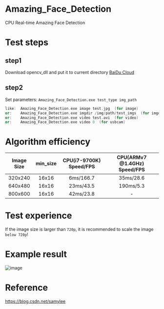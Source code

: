 # Amazing_Face_Detection
CPU Real-time Amazing Face Detection
# Test steps
## step1
Download opencv_dll and put it to current directory [BaiDu Cloud](https://pan.baidu.com/s/14VIsF6PD6ktU7ctUh301wA)
## step2
Set parameters:
`Amazing_Face_Detection.exe test_type img_path`
```cpp
like:  Amazing_Face_Detection.exe image test.jpg  (for image)
or:    Amazing_Face_Detection.exe imgdir /img/path/test_imgs  (for imgdir)
or:    Amazing_Face_Detection.exe video test.avi  (for video)
or:    Amazing_Face_Detection.exe video 0  (for usbcam)
```
# Algorithm efficiency
| Image Size | min_size | CPU(i7-9700K) Speed/FPS | CPU(ARMv7 @1.4GHz) Speed/FPS |
|:------:|:------:|:------:|:------:|
| 320x240  | 16x16 | 6ms/166.7 |35ms/28.6| 12x12 |
| 640x480  | 16x16 | 23ms/43.5 |190ms/5.3| 12x12 |
| 800x600  | 16x16 | 42ms/23.8 |    -    | 12x12 |
# Test experience
If the image size is larger than `720p`, it is recommended to scale the image `below 720p`!
# Example result
![image](https://github.com/samylee/Amazing_Face_Detection/blob/master/result.jpg)
# Reference
https://blog.csdn.net/samylee
